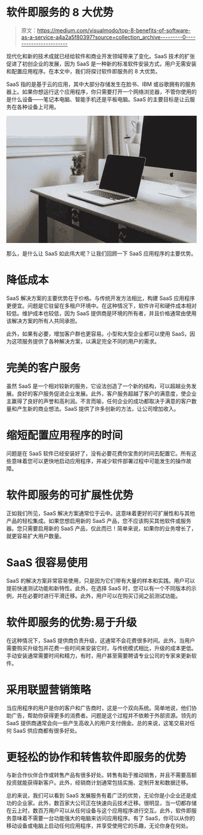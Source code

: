 # 软件即服务的 8 大优势

> 原文：<https://medium.com/visualmodo/top-8-benefits-of-software-as-a-service-a4a2a5f80397?source=collection_archive---------0----------------------->

现代化和新的技术成就已经给软件和商业开发领域带来了变化。SaaS 技术的扩张促进了初创企业的发展，因为 SaaS 是一种新的标准软件安装方式，用户无需安装和配置应用程序。在本文中，我们将探讨软件即服务的 8 大优势。

SaaS 指的是基于云的应用，其中大部分存储发生在脸书、IBM 或谷歌拥有的服务器上。如果你想运行这个应用程序，你只需要打开一个网络浏览器，不管你使用的是什么设备——笔记本电脑、智能手机还是平板电脑。SaaS 的主要目标是让云服务在各种设备上可用。

![](img/d9f51f3bb4de4dea590683a8c7ac1218.png)

那么，是什么让 SaaS 如此伟大呢？让我们回顾一下 SaaS 应用程序的主要优势。

# 降低成本

SaaS 解决方案的主要优势在于价格。与传统开发方法相比，构建 SaaS 应用程序更便宜。问题是它驻留在多租户环境中。在这种情况下，软件许可和硬件成本相对较低。维护成本也较低，因为 SaaS 提供商是环境的所有者，并且价格通常由使用该解决方案的所有人共同承担。

此外，如果有必要，增加客户群也更容易。小型和大型企业都可以使用 SaaS，因为这项服务提供了各种解决方案，以满足完全不同的用户的需求。

# 完美的客户服务

虽然 SaaS 是一个相对较新的服务，它设法创造了一个新的结构，可以超越业务发展。良好的客户服务促进企业发展。此外，客户服务超越了客户的满意度，使企业主赢得了良好的声誉和高利润。不言而喻，任何企业的成功都取决于满意的客户数量和产生新的商业想法。SaaS 提供了许多创新的方法，让公司增加收入。

# 缩短配置应用程序的时间

问题是在 SaaS 软件已经安装好了，没有必要花费你宝贵的时间去配置它。所有这些意味着您可以更快地启动应用程序，并减少软件部署过程中可能发生的操作故障。

# 软件即服务的可扩展性优势

正如我们所见，SaaS 解决方案通常位于云中。这意味着更好的可扩展性和与其他产品的轻松集成。如果您想启用新的 SaaS 产品，您不应该购买其他软件或服务器。您只需要启用新的 SaaS 产品，仅此而已！简单来说，如果你的业务增长了，就更容易扩大用户数量。

# SaaS 很容易使用

SaaS 的解决方案非常容易使用，只是因为它们带有大量的样本和实践。用户可以提前快速测试功能和新特性。此外，在选择 SaaS 时，您可以有一个不同版本的示例，并在必要时进行平滑迁移。此外，用户可以在购买订阅之前测试功能。

# 软件即服务的优势:易于升级

在这种情况下，SaaS 提供商负责升级，这通常不会花费很多时间。此外，当用户需要购买升级包并花费一些时间来安装它时，与传统模式相比，升级的成本更低。手动安装通常需要时间和精力，有时，用户甚至需要聘请专业公司的专家来更新软件。

# 采用联盟营销策略

当应用程序的用户是你的客户和广告商时，这是一个双向系统。简单地说，他们协助广告，帮助你获得更多的消费者。问题是这个过程并不依赖于外部资源。领先的 SaaS 提供商通常会向一些产生高收入的用户支付佣金。总的来说，这笔交易对任何 SaaS 供应商都有很多好处。

# 更轻松的协作和转售软件即服务的优势

与新合作伙伴合作或转售产品有很多好处。转售有助于推动销售，并且不需要高额投资就能获得新客户。此外，经销商计划通常包括实施、定制开发和数据迁移。

总的来说，我们可以看到 SaaS 发展服务有着广泛的优势，无论你是小企业还是成功的企业家。此外，数百家大公司正在快速向云技术迁移。很明显，当一切都存储在云上时，数百万用户可以从任何设备与这个应用程序进行交互。此外，软件即服务意味着不需要一台功能强大的电脑来访问应用程序。有了 SaaS，你可以从你的移动设备或电脑上启动任何应用程序，并享受使用它的乐趣，无论你身在何处。